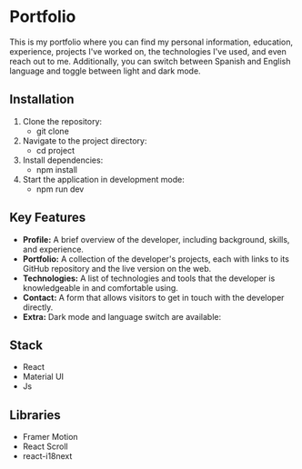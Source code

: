 # Portfolio

This is my portfolio where you can find my personal information, education, experience, projects I've worked on, the technologies I've used, and even reach out to me. Additionally, you can switch between Spanish and English language and toggle between light and dark mode.

## Installation
1. Clone the repository:
   - git clone
2. Navigate to the project directory:
   - cd project
3. Install dependencies:
   - npm install
4. Start the application in development mode:
   - npm run dev
  
## Key Features
- **Profile:**
  A brief overview of the developer, including background, skills, and experience.
- **Portfolio:**
  A collection of the developer's projects, each with links to its GitHub repository and the live version on the web.
- **Technologies:**
  A list of technologies and tools that the developer is knowledgeable in and comfortable using.
- **Contact:**
  A form that allows visitors to get in touch with the developer directly.
- **Extra:**
  Dark mode and language switch are available:


## Stack
- React
- Material UI
- Js

## Libraries
- Framer Motion
- React Scroll
- react-i18next
  

 
